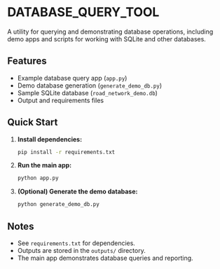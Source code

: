 # DATABASE_QUERY_TOOL

A utility for querying and demonstrating database operations, including demo apps and scripts for working with SQLite and other databases.

## Features
- Example database query app (`app.py`)
- Demo database generation (`generate_demo_db.py`)
- Sample SQLite database (`road_network_demo.db`)
- Output and requirements files

## Quick Start

1. **Install dependencies:**
   ```bash
   pip install -r requirements.txt
   ```
2. **Run the main app:**
   ```bash
   python app.py
   ```
3. **(Optional) Generate the demo database:**
   ```bash
   python generate_demo_db.py
   ```

## Notes
- See `requirements.txt` for dependencies.
- Outputs are stored in the `outputs/` directory.
- The main app demonstrates database queries and reporting. 
